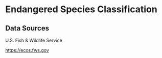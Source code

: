 # Endangered Species Classification

## Data Sources

U.S. Fish & Wildlife Service

https://ecos.fws.gov
